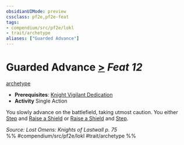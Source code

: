 ```yaml
---
obsidianUIMode: preview
cssclass: pf2e,pf2e-feat
tags:
- compendium/src/pf2e/lokl
- trait/archetype
aliases: ["Guarded Advance"]
---
```

# Guarded Advance  [>](../../Rules/core-rulebook/chapter-9-playing-the-game.md#Actions "Single Action") *Feat 12*  
[archetype](../../Rules/traits/archetype.md)  

- **Prerequisites**: [Knight Vigilant Dedication](knight-vigilant-dedication-locg.md)
- **Activity** Single Action

You slowly advance on the battlefield, taking utmost caution. You either [Step](../../Rules/actions/step.md) and [Raise a Shield](../../Rules/actions/raise-a-shield.md) or [Raise a Shield](../../Rules/actions/raise-a-shield.md) and [Step](../../Rules/actions/step.md).

*Source: Lost Omens: Knights of Lastwall p. 75*  
%% #compendium/src/pf2e/lokl #trait/archetype %%